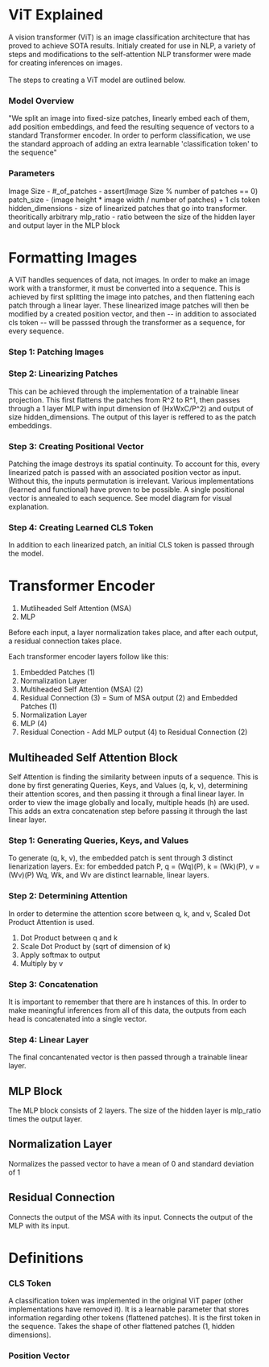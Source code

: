 # ViT Explained
A vision transformer (ViT) is an image classification architecture that has proved to achieve SOTA results.
Initialy created for use in NLP, a variety of steps and modifications to the self-attention NLP transformer were made for creating inferences on images. 
<br></br>
The steps to creating a ViT model are outlined below.

### Model Overview
"We split an image into fixed-size patches, linearly embed each of them,
add position embeddings, and feed the resulting sequence of vectors to a standard Transformer
encoder. In order to perform classification, we use the standard approach of adding an extra learnable
'classification token' to the sequence"

### Parameters
Image Size - 
#_of_patches - assert(Image Size % number of patches == 0)
patch_size - (image height * image width / number of patches) + 1 cls token
hidden_dimensions - size of linearized patches that go into transformer. theoritically arbitrary
mlp_ratio - ratio between the size of the hidden layer and output layer in the MLP block


# Formatting Images
A ViT handles sequences of data, not images. In order to make an image work with a transformer, it must be converted into a sequence. This is achieved by first splitting the image into patches, and then flattening each patch through a linear layer. These linearized image patches will then be modified by a created position vector, and then -- in addition to associated cls token -- will be passsed through the transformer as a sequence, for every sequence. 

### Step 1: Patching Images

### Step 2: Linearizing Patches
This can be achieved through the implementation of a trainable linear projection. This first flattens the patches from R^2 to R^1, then passes through a 1 layer MLP with input dimension of (HxWxC/P^2) and output of size hidden_dimensions. The output of this layer is reffered to as the patch embeddings. 

### Step 3: Creating Positional Vector
Patching the image destroys its spatial continuity. To account for this, every linearized patch is passed with an associated position vector as input. Without this, the inputs permutation is irrelevant. Various implementations (learned and functional) have proven to be possible. A single positional vector is annealed to each sequence. See model diagram for visual explanation. 

### Step 4: Creating Learned CLS Token
In addition to each linearized patch, an initial CLS token is passed through the model. 


# Transformer Encoder

1. Mutliheaded Self Attention (MSA)
2. MLP

Before each input, a layer normalization takes place, and after each output, a residual connection takes place. 

Each transformer encoder layers follow like this: 
1. Embedded Patches (1) 
2. Normalization Layer 
3. Multiheaded Self Attention (MSA) (2)
4. Residual Connection (3) = Sum of MSA output (2) and Embedded Patches (1) 
5. Normalization Layer 
6. MLP (4)
7. Residual Conection - Add MLP output (4) to Residual Connection (2)


## Multiheaded Self Attention Block
Self Attention is finding the similarity between inputs of a sequence. This is done by first generating Queries, Keys, and Values (q, k, v), determining their attention scores, and then passing it through a final linear layer. In order to view the image globally and locally, multiple heads (h) are used. This adds an extra concatenation step before passing it through the last linear layer. 

### Step 1: Generating Queries, Keys, and Values
To generate (q, k, v), the embedded patch is sent through 3 distinct lienarization layers. 
Ex: for embedded patch P, q = (Wq)(P), k = (Wk)(P), v = (Wv)(P)
Wq, Wk, and Wv are distinct learnable, linear layers. 

### Step 2: Determining Attention
In order to determine the attention score between q, k, and v, Scaled Dot Product Attention is used. 
<br>
1. Dot Product between q and k
2. Scale Dot Product by (sqrt of dimension of k)
3. Apply softmax to output
4. Multiply by v

### Step 3: Concatenation
It is important to remember that there are h instances of this. In order to make meaningful inferences from all of this data, the outputs from each head is concatenated into a single vector. 

### Step 4: Linear Layer
The final concantenated vector is then passed through a trainable linear layer. 


## MLP Block
The MLP block consists of 2 layers. The size of the hidden layer is mlp_ratio times the output layer.


## Normalization Layer
Normalizes the passed vector to have a mean of 0 and standard deviation of 1

## Residual Connection
Connects the output of the MSA with its input. 
Connects the output of the MLP with its input.

# Definitions

### CLS Token
A classification token was implemented in the original ViT paper (other implementations have removed it). It is a learnable parameter that stores information regarding other tokens (flattened patches). It is the first token in the sequence. Takes the shape of other flattened patches (1, hidden dimensions).

### Position Vector
